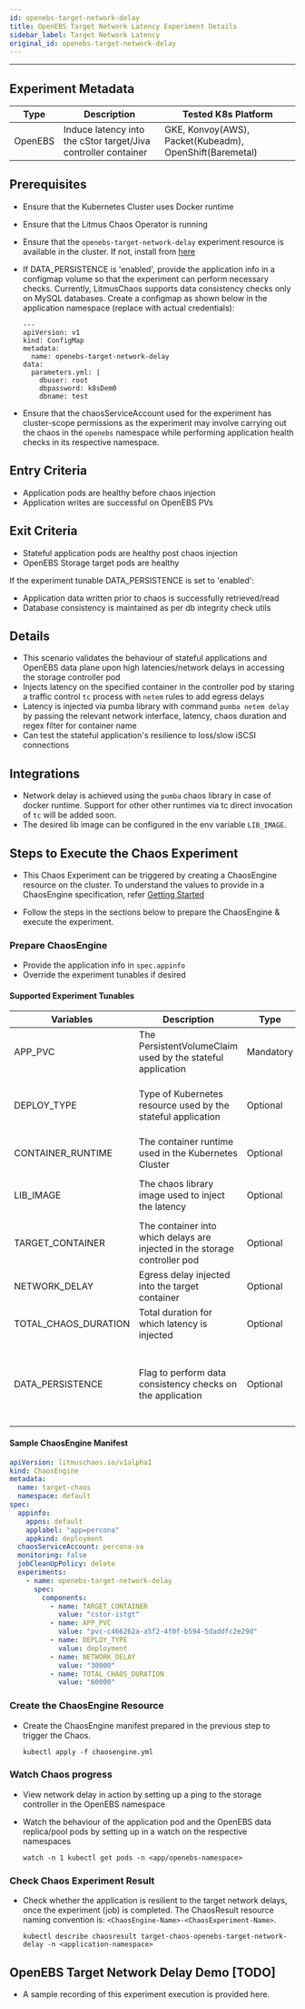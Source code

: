 ```yaml
---
id: openebs-target-network-delay
title: OpenEBS Target Network Latency Experiment Details
sidebar_label: Target Network Latency
original_id: openebs-target-network-delay
---
```


---

## Experiment Metadata

| Type    | Description                                                    | Tested K8s Platform                                     |
| ------- | -------------------------------------------------------------- | ------------------------------------------------------- |
| OpenEBS | Induce latency into the cStor target/Jiva controller container | GKE, Konvoy(AWS), Packet(Kubeadm), OpenShift(Baremetal) |

## Prerequisites

- Ensure that the Kubernetes Cluster uses Docker runtime
- Ensure that the Litmus Chaos Operator is running
- Ensure that the `openebs-target-network-delay` experiment resource is available in the cluster. If not, install from [here](https://hub.litmuschaos.io/charts/openebs/experiments/openebs-target-network-delay)
- If DATA_PERSISTENCE is 'enabled', provide the application info in a configmap volume so that the experiment can perform necessary checks. Currently, LitmusChaos supports
  data consistency checks only on MySQL databases. Create a configmap as shown below in the application namespace (replace with actual credentials):

  ```
  ---
  apiVersion: v1
  kind: ConfigMap
  metadata:
    name: openebs-target-network-delay
  data:
    parameters.yml: |
      dbuser: root
      dbpassword: k8sDem0
      dbname: test
  ```

- Ensure that the chaosServiceAccount used for the experiment has cluster-scope permissions as the experiment may involve carrying out the chaos in the `openebs` namespace
  while performing application health checks in its respective namespace.

## Entry Criteria

- Application pods are healthy before chaos injection
- Application writes are successful on OpenEBS PVs

## Exit Criteria

- Stateful application pods are healthy post chaos injection
- OpenEBS Storage target pods are healthy

If the experiment tunable DATA_PERSISTENCE is set to 'enabled':

- Application data written prior to chaos is successfully retrieved/read
- Database consistency is maintained as per db integrity check utils

## Details

- This scenario validates the behaviour of stateful applications and OpenEBS data plane upon high latencies/network delays in accessing the storage controller pod
- Injects latency on the specified container in the controller pod by staring a traffic control `tc` process with `netem` rules to add egress delays
- Latency is injected via pumba library with command `pumba netem delay` by passing the relevant network interface, latency, chaos duration and regex filter for container name
- Can test the stateful application's resilience to loss/slow iSCSI connections

## Integrations

- Network delay is achieved using the `pumba` chaos library in case of docker runtime. Support for other other runtimes via tc direct invocation of `tc` will be added soon.
- The desired lib image can be configured in the env variable `LIB_IMAGE`.

## Steps to Execute the Chaos Experiment

- This Chaos Experiment can be triggered by creating a ChaosEngine resource on the cluster. To understand the values to provide in a ChaosEngine specification, refer [Getting Started](getstarted.md/#prepare-chaosengine)

- Follow the steps in the sections below to prepare the ChaosEngine & execute the experiment.

### Prepare ChaosEngine

- Provide the application info in `spec.appinfo`
- Override the experiment tunables if desired

#### Supported Experiment Tunables

| Variables            | Description                                                                | Type      | Notes                                                                                                                           |
| -------------------- | -------------------------------------------------------------------------- | --------- | ------------------------------------------------------------------------------------------------------------------------------- |
| APP_PVC              | The PersistentVolumeClaim used by the stateful application                 | Mandatory | PVC may use either OpenEBS Jiva/cStor storage class                                                                             |
| DEPLOY_TYPE          | Type of Kubernetes resource used by the stateful application               | Optional  | Defaults to `deployment`. Supported: `deployment`, `statefulset`                                                                |
| CONTAINER_RUNTIME    | The container runtime used in the Kubernetes Cluster                       | Optional  | Defaults to `docker`. Supported: `docker`                                                                                       |
| LIB_IMAGE            | The chaos library image used to inject the latency                         | Optional  | Defaults to `gaiaadm/pumba:0.4.8`. Supported: `gaiaadm/pumba:0.4.8`                                                             |
| TARGET_CONTAINER     | The container into which delays are injected in the storage controller pod | Optional  | Defaults to `cstor-istgt`                                                                                                       |
| NETWORK_DELAY        | Egress delay injected into the target container                            | Optional  | Defaults to 60000 milliseconds (60s)                                                                                            |
| TOTAL_CHAOS_DURATION | Total duration for which latency is injected                               | Optional  | Defaults to 60000 milliseconds (60s)                                                                                            |
| DATA_PERSISTENCE     | Flag to perform data consistency checks on the application                 | Optional  | Default value is disabled (empty/unset). Set to `enabled` to perform data checks. Ensure configmap with app details are created |

#### Sample ChaosEngine Manifest

```yaml
apiVersion: litmuschaos.io/v1alpha1
kind: ChaosEngine
metadata:
  name: target-chaos
  namespace: default
spec:
  appinfo:
    appns: default
    applabel: "app=percona"
    appkind: deployment
  chaosServiceAccount: percona-sa
  monitoring: false
  jobCleanUpPolicy: delete
  experiments:
    - name: openebs-target-network-delay
      spec:
        components:
          - name: TARGET_CONTAINER
            value: "cstor-istgt"
          - name: APP_PVC
            value: "pvc-c466262a-a5f2-4f0f-b594-5daddfc2e29d"
          - name: DEPLOY_TYPE
            value: deployment
          - name: NETWORK_DELAY
            value: "30000"
          - name: TOTAL_CHAOS_DURATION
            value: "60000"
```

### Create the ChaosEngine Resource

- Create the ChaosEngine manifest prepared in the previous step to trigger the Chaos.

  `kubectl apply -f chaosengine.yml`

### Watch Chaos progress

- View network delay in action by setting up a ping to the storage controller in the OpenEBS namespace
- Watch the behaviour of the application pod and the OpenEBS data replica/pool pods by setting up in a watch on the respective namespaces

  `watch -n 1 kubectl get pods -n <app/openebs-namespace>`

### Check Chaos Experiment Result

- Check whether the application is resilient to the target network delays, once the experiment (job) is completed. The ChaosResult resource naming
  convention is: `<ChaosEngine-Name>-<ChaosExperiment-Name>`.

  `kubectl describe chaosresult target-chaos-openebs-target-network-delay -n <application-namespace>`

## OpenEBS Target Network Delay Demo [TODO]

- A sample recording of this experiment execution is provided here.
